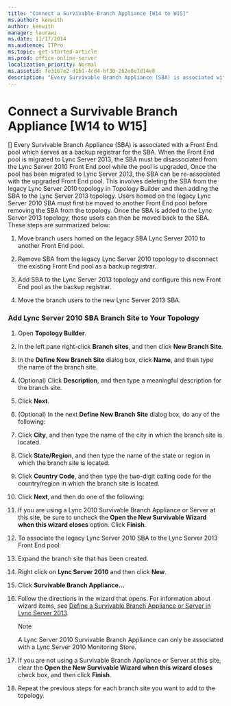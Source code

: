 ```yaml
---
title: "Connect a Survivable Branch Appliance [W14 to W15]"
ms.author: kenwith
author: kenwith
manager: laurawi
ms.date: 11/17/2014
ms.audience: ITPro
ms.topic: get-started-article
ms.prod: office-online-server
localization_priority: Normal
ms.assetid: fe3167e2-d1b1-4cd4-bf30-262e0e7d14e8
description: "Every Survivable Branch Appliance (SBA) is associated with a Front End pool which serves as a backup registrar for the SBA. When the Front End pool is migrated to Lync Server 2013, the SBA must be disassociated from the Lync Server 2010 Front End pool while the pool is upgraded, Once the pool has been migrated to Lync Server 2013, the SBA can be re-associated with the upgraded Front End pool. This involves deleting the SBA from the legacy Lync Server 2010 topology in Topology Builder and then adding the SBA to the Lync Server 2013 topology. Users homed on the legacy Lync Server 2010 SBA must first be moved to another Front End pool before removing the SBA from the topology. Once the SBA is added to the Lync Server 2013 topology, those users can then be moved back to the SBA. These steps are summarized below:"
---
```


# Connect a Survivable Branch Appliance [W14 to W15]
[]
Every Survivable Branch Appliance (SBA) is associated with a Front End pool which serves as a backup registrar for the SBA. When the Front End pool is migrated to Lync Server 2013, the SBA must be disassociated from the Lync Server 2010 Front End pool while the pool is upgraded, Once the pool has been migrated to Lync Server 2013, the SBA can be re-associated with the upgraded Front End pool. This involves deleting the SBA from the legacy Lync Server 2010 topology in Topology Builder and then adding the SBA to the Lync Server 2013 topology. Users homed on the legacy Lync Server 2010 SBA must first be moved to another Front End pool before removing the SBA from the topology. Once the SBA is added to the Lync Server 2013 topology, those users can then be moved back to the SBA. These steps are summarized below:
  
1. Move branch users homed on the legacy SBA Lync Server 2010 to another Front End pool.
    
2. Remove SBA from the legacy Lync Server 2010 topology to disconnect the existing Front End pool as a backup registrar.
    
3. Add SBA to the Lync Server 2013 topology and configure this new Front End pool as the backup registrar. 
    
4. Move the branch users to the new Lync Server 2013 SBA.
    
### Add Lync Server 2010 SBA Branch Site to Your Topology

1. Open **Topology Builder**.
    
2. In the left pane right-click **Branch sites**, and then click **New Branch Site**.
    
3. In the **Define New Branch Site** dialog box, click **Name**, and then type the name of the branch site.
    
4. (Optional) Click **Description**, and then type a meaningful description for the branch site.
    
5. Click **Next**.
    
6. (Optional) In the next **Define New Branch Site** dialog box, do any of the following: 
    
1. Click **City**, and then type the name of the city in which the branch site is located.
    
2. Click **State/Region**, and then type the name of the state or region in which the branch site is located.
    
3. Click **Country Code**, and then type the two-digit calling code for the country/region in which the branch site is located.
    
7. Click **Next**, and then do one of the following:
    
1. If you are using a Lync 2010 Survivable Branch Appliance or Server at this site, be sure to uncheck the **Open the New Survivable Wizard when this wizard closes** option. Click **Finish**.
    
8. To associate the legacy Lync Server 2010 SBA to the Lync Server 2013 Front End pool:
    
1. Expand the branch site that has been created. 
    
2. Right click on **Lync Server 2010** and then click **New**.
    
3. Click **Survivable Branch Appliance…**
    
9. Follow the directions in the wizard that opens. For information about wizard items, see [Define a Survivable Branch Appliance or Server in Lync Server 2013](define-a-survivable-branch-appliance-or-server.md).
    
    > [!NOTE]
    > A Lync Server 2010 Survivable Branch Appliance can only be associated with a Lync Server 2010 Monitoring Store. 
  
10. If you are not using a Survivable Branch Appliance or Server at this site, clear the **Open the New Survivable Wizard when this wizard closes** check box, and then click **Finish**.
    
11. Repeat the previous steps for each branch site you want to add to the topology.
    


